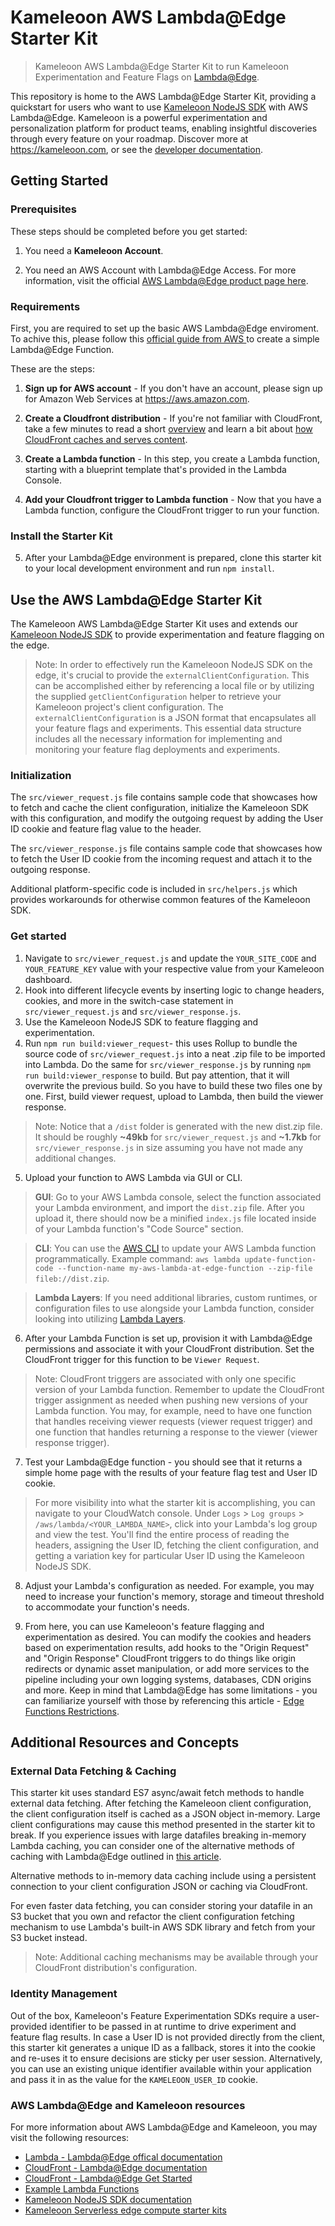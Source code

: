 # Kameleoon AWS Lambda@Edge Starter Kit

> Kameleoon AWS Lambda@Edge Starter Kit to run Kameleoon Experimentation and Feature Flags on [Lambda@Edge](https://aws.amazon.com/lambda/edge).

This repository is home to the AWS Lambda@Edge Starter Kit, providing a quickstart for users who want to use [Kameleoon NodeJS SDK](https://developers.kameleoon.com/feature-management-and-experimentation/web-sdks/nodejs-sdk) with AWS Lambda@Edge. Kameleoon is a powerful experimentation and personalization platform for product teams, enabling insightful discoveries through every feature on your roadmap. Discover more at https://kameleoon.com, or see the [developer documentation](https://developers.kameleoon.com).

## Getting Started

### Prerequisites

These steps should be completed before you get started:

1. You need a **Kameleoon Account**.

2. You need an AWS Account with Lambda@Edge Access. For more information, visit the official [AWS Lambda@Edge product page here](https://aws.amazon.com/lambda/edge).

### Requirements

First, you are required to set up the basic AWS Lambda@Edge enviroment. To achive this, please follow this [official guide from AWS ](https://docs.aws.amazon.com/AmazonCloudFront/latest/DeveloperGuide/lambda-edge-how-it-works-tutorial.html) to create a simple Lambda@Edge Function.

These are the steps:

1. **Sign up for AWS account** - If you don't have an account, please sign up for Amazon Web Services at https://aws.amazon.com.

2. **Create a Cloudfront distribution** - If you're not familiar with CloudFront, take a few minutes to read a short [overview](https://docs.aws.amazon.com/AmazonCloudFront/latest/DeveloperGuide/Introduction.html) and learn a bit about [how CloudFront caches and serves content](https://docs.aws.amazon.com/AmazonCloudFront/latest/DeveloperGuide/HowCloudFrontWorks.html).

3. **Create a Lambda function** - In this step, you create a Lambda function, starting with a blueprint template that's provided in the Lambda Console.

4. **Add your Cloudfront trigger to Lambda function** - Now that you have a Lambda function, configure the CloudFront trigger to run your function.

### Install the Starter Kit

5. After your Lambda@Edge environment is prepared, clone this starter kit to your local development environment and run `npm install`.

## Use the AWS Lambda@Edge Starter Kit

The Kameleoon AWS Lambda@Edge Starter Kit uses and extends our [Kameleoon NodeJS SDK](https://developers.kameleoon.com/feature-management-and-experimentation/web-sdks/nodejs-sdk) to provide experimentation and feature flagging on the edge.

> Note: In order to effectively run the Kameleoon NodeJS SDK on the edge, it's crucial to provide the `externalClientConfiguration`. This can be accomplished either by referencing a local file or by utilizing the supplied `getClientConfiguration` helper to retrieve your Kameleoon project's client configuration. The `externalClientConfiguration` is a JSON format that encapsulates all your feature flags and experiments. This essential data structure includes all the necessary information for implementing and monitoring your feature flag deployments and experiments.

### Initialization

The `src/viewer_request.js` file contains sample code that showcases how to fetch and cache the client configuration, initialize the Kameleoon SDK with this configuration, and modify the outgoing request by adding the User ID cookie and feature flag value to the header.

The `src/viewer_response.js` file contains sample code that showcases how to fetch the User ID cookie from the incoming request and attach it to the outgoing response.

Additional platform-specific code is included in `src/helpers.js` which provides workarounds for otherwise common features of the Kameleoon SDK.

### Get started

1. Navigate to `src/viewer_request.js` and update the `YOUR_SITE_CODE` and `YOUR_FEATURE_KEY` value with your respective value from your Kameleoon dashboard.
2. Hook into different lifecycle events by inserting logic to change headers, cookies, and more in the switch-case statement in `src/viewer_request.js` and `src/viewer_response.js`.
3. Use the Kameleoon NodeJS SDK to feature flagging and experimentation.
4. Run `npm run build:viewer_request`- this uses Rollup to bundle the source code of `src/viewer_request.js` into a neat .zip file to be imported into Lambda. Do the same for `src/viewer_response.js` by running `npm run build:viewer_response` to build. But pay attention, that it will overwrite the previous build. So you have to build these two files one by one. First, build viewer request, upload to Lambda, then build the viewer response.

> Note: Notice that a `/dist` folder is generated with the new dist.zip file. It should be roughly **~49kb** for `src/viewer_request.js` and **~1.7kb** for `src/viewer_response.js` in size assuming you have not made any additional changes.

5. Upload your function to AWS Lambda via GUI or CLI.

> **GUI**: Go to your AWS Lambda console, select the function associated your Lambda environment, and import the `dist.zip` file. After you upload it, there should now be a minified `index.js` file located inside of your Lambda function's "Code Source" section.

> **CLI**: You can use the [AWS CLI](https://docs.aws.amazon.com/cli/latest/userguide/getting-started-install.html) to update your AWS Lambda function programmatically. Example command: `aws lambda update-function-code --function-name my-aws-lambda-at-edge-function --zip-file fileb://dist.zip`.

> **Lambda Layers**: If you need additional libraries, custom runtimes, or configuration files to use alongside your Lambda function, consider looking into utilizing [Lambda Layers](https://docs.aws.amazon.com/lambda/latest/dg/invocation-layers.html).

6. After your Lambda Function is set up, provision it with Lambda@Edge permissions and associate it with your CloudFront distribution. Set the CloudFront trigger for this function to be `Viewer Request`.

> Note: CloudFront triggers are associated with only one specific version of your Lambda function. Remember to update the CloudFront trigger assignment as needed when pushing new versions of your Lambda function. You may, for example, need to have one function that handles receiving viewer requests (viewer request trigger) and one function that handles returning a response to the viewer (viewer response trigger).

7. Test your Lambda@Edge function - you should see that it returns a simple home page with the results of your feature flag test and User ID cookie.

> For more visibility into what the starter kit is accomplishing, you can navigate to your CloudWatch console. Under `Logs` > `Log groups` > `/aws/lambda/<YOUR_LAMBDA_NAME>`, click into your Lambda's log group and view the test. You'll find the entire process of reading the headers, assigning the User ID, fetching the client configuration, and getting a variation key for particular User ID using the Kameleoon NodeJS SDK.

8. Adjust your Lambda's configuration as needed. For example, you may need to increase your function's memory, storage and timeout threshold to accommodate your function's needs.

9. From here, you can use Kameleoon's feature flagging and experimentation as desired. You can modify the cookies and headers based on experimentation results, add hooks to the "Origin Request" and "Origin Response" CloudFront triggers to do things like origin redirects or dynamic asset manipulation, or add more services to the pipeline including your own logging systems, databases, CDN origins and more. Keep in mind that Lambda@Edge has some limitations - you can familiarize yourself with those by referencing this article - [Edge Functions Restrictions](https://docs.aws.amazon.com/AmazonCloudFront/latest/DeveloperGuide/edge-functions-restrictions.html).

## Additional Resources and Concepts

### External Data Fetching & Caching

This starter kit uses standard ES7 async/await fetch methods to handle external data fetching. After fetching the Kameleoon client configuration, the client configuration itself is cached as a JSON object in-memory. Large client configurations may cause this method presented in the starter kit to break. If you experience issues with large datafiles breaking in-memory Lambda caching, you can consider one of the alternative methods of caching with Lambda@Edge outlined in [this article](https://aws.amazon.com/blogs/networking-and-content-delivery/leveraging-external-data-in-lambdaedge/).

Alternative methods to in-memory data caching include using a persistent connection to your client configuration JSON or caching via CloudFront.

For even faster data fetching, you can consider storing your datafile in an S3 bucket that you own and refactor the client configuration fetching mechanism to use Lambda's built-in AWS SDK library and fetch from your S3 bucket instead.

> Note: Additional caching mechanisms may be available through your CloudFront distribution's configuration.

### Identity Management

Out of the box, Kameleoon's Feature Experimentation SDKs require a user-provided identifier to be passed in at runtime to drive experiment and feature flag results. In case a User ID is not provided directly from the client, this starter kit generates a unique ID as a fallback, stores it into the cookie and re-uses it to ensure decisions are sticky per user session. Alternatively, you can use an existing unique identifier available within your application and pass it in as the value for the `KAMELEOON_USER_ID` cookie.

### AWS Lambda@Edge and Kameleoon resources

For more information about AWS Lambda@Edge and Kameleoon, you may visit the following resources:

- [Lambda - Lambda@Edge offical documentation](https://docs.aws.amazon.com/lambda/latest/dg/lambda-edge.html)
- [CloudFront - Lambda@Edge documentation](https://docs.aws.amazon.com/AmazonCloudFront/latest/DeveloperGuide/lambda-at-the-edge.html)
- [CloudFront - Lambda@Edge Get Started](https://docs.aws.amazon.com/AmazonCloudFront/latest/DeveloperGuide/lambda-edge-how-it-works.html)
- [Example Lambda Functions](https://docs.aws.amazon.com/AmazonCloudFront/latest/DeveloperGuide/lambda-examples.html)
- [Kameleoon NodeJS SDK documentation](https://developers.kameleoon.com/feature-management-and-experimentation/web-sdks/nodejs-sdk)
- [Kameleoon Serverless edge compute starter kits](https://developers.kameleoon.com/feature-management-and-experimentation/serverless-edge-compute-starter-kits)
